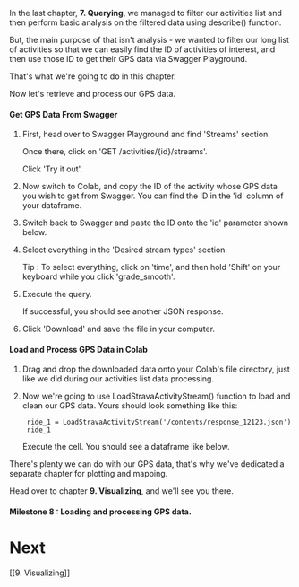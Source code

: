 In the last chapter, **7. Querying**, we managed to filter our activities list and then perform basic analysis on the filtered data using describe() function.

But, the main purpose of that isn't analysis - we wanted to filter our long list of activities so that we can easily find the ID of activities of interest, and then use those ID to get their GPS data via Swagger Playground.

That's what we're going to do in this chapter.

Now let's retrieve and process our GPS data.

#### Get GPS Data From Swagger

1. First, head over to Swagger Playground and find 'Streams' section. 
   
    Once there, click on 'GET /activities/{id}/streams'.
    
    Click 'Try it out'.
    
2. Now switch to Colab, and copy the ID of the activity whose GPS data you wish to get from Swagger. You can find the ID in the 'id' column of your dataframe.
   
3. Switch back to Swagger and paste the ID onto the 'id' parameter shown below.
   
4. Select everything in the 'Desired stream types' section.
   
    Tip : To select everything, click on 'time', and then hold 'Shift' on your keyboard while you click 'grade_smooth'.

5. Execute the query.
   
    If successful, you should see another JSON response.

6. Click 'Download' and save the file in your computer.

#### Load and Process GPS Data in Colab

1. Drag and drop the downloaded data onto your Colab's file directory, just like we did during our activities list data processing.

2. Now we're going to use LoadStravaActivityStream() function to load and clean our GPS data. Yours should look something like this:
   
		ride_1 = LoadStravaActivityStream('/contents/response_12123.json')
		ride_1
	 
	 Execute the cell. You should see a dataframe like below.

There's plenty we can do with our GPS data, that's why we've dedicated a separate chapter for plotting and mapping. 

Head over to chapter **9. Visualizing**, and we'll see you there.

#### Milestone 8 : Loading and processing GPS data.

# Next

[[9. Visualizing]]